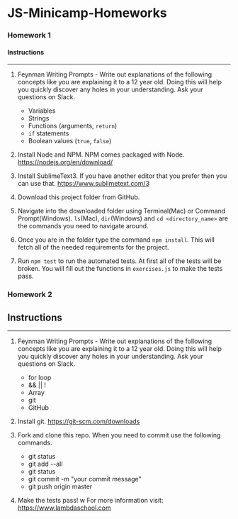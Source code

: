 # JS-Minicamp-Homeworks

### Homework 1

#### Instructions
---
1. Feynman Writing Prompts - Write out explanations of the following concepts like you are explaining it to a 12 year old.  Doing this will help you quickly discover any holes in your understanding.  Ask your questions on Slack.

	* Variables
	* Strings
	* Functions (arguments, `return`)
	* `if` statements
	* Boolean values (`true`, `false`)

2. Install Node and NPM.  NPM comes packaged with Node. https://nodejs.org/en/download/

3. Install SublimeText3.  If you have another editor that you prefer then you can use that. https://www.sublimetext.com/3

4. Download this project folder from GitHub.

5. Navigate into the downloaded folder using Terminal(Mac) or Command Prompt(Windows).  `ls`(Mac), `dir`(Windows) and `cd <directory_name>` are the commands you need to navigate around.

6. Once you are in the folder type the command `npm install`.  This will fetch all of the needed requirements for the project.

7. Run `npm test` to run the automated tests.  At first all of the tests will be broken.  You will fill out the functions in `exercises.js` to make the tests pass.

### Homework 2

## Instructions
---
1. Feynman Writing Prompts - Write out explanations of the following concepts like you are explaining it to a 12 year old.  Doing this will help you quickly discover any holes in your understanding.  Ask your questions on Slack.

	* for loop
	* && || !
	* Array
	* git
	* GitHub

2. Install git.  https://git-scm.com/downloads

3. Fork and clone this repo.  When you need to commit use the following commands.

	* git status
	* git add --all
	* git status
	* git commit -m "your commit message"
	* git push origin master

4. Make the tests pass!
w
For more information visit: https://www.lambdaschool.com
